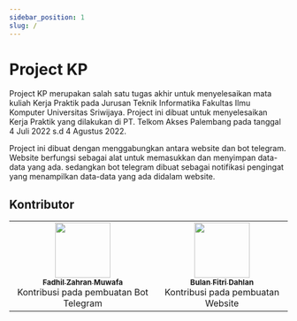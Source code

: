 ```yaml
---
sidebar_position: 1
slug: /
---
```


# Project KP

Project KP merupakan salah satu tugas akhir untuk menyelesaikan mata kuliah Kerja Praktik pada Jurusan Teknik Informatika Fakultas Ilmu Komputer Universitas Sriwijaya.
Project ini dibuat untuk menyelesaikan Kerja Praktik yang dilakukan di PT. Telkom Akses Palembang pada tanggal 4 Juli 2022 s.d 4 Agustus 2022. 

Project ini dibuat dengan menggabungkan antara website dan bot telegram. 
Website berfungsi sebagai alat untuk memasukkan dan menyimpan data-data yang ada. sedangkan bot telegram dibuat sebagai notifikasi pengingat yang menampilkan data-data yang ada didalam website. 

## Kontributor

<table>
    <tr>
        <td align="center"><a href="https://www.linkedin.com/in/fadhil-zahran-muwafa-269747261/"><img src="https://blogunik.com/wp-content/uploads/2022/05/Obito-Uchiha.jpg" width="100px;" height="100px;" alt=""/><br /><sub><b>Fadhil Zahran Muwafa</b></sub></a><br />Kontribusi pada pembuatan Bot Telegram</td>
        <td align="center"><a href="https://www.linkedin.com/in/bulan-fitri-dahlan-913a7822b/"><img src="https://blogunik.com/wp-content/uploads/2022/05/Aoba-Moca.jpg" width="100px;" height="100px;" alt=""/><br /><sub><b>Bulan Fitri Dahlan</b></sub></a><br />Kontribusi pada pembuatan Website</td>
    </tr>
    
</table>
